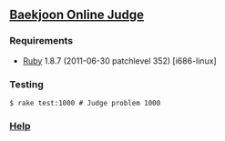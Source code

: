 ## [Baekjoon Online Judge][]

### Requirements

* [Ruby][] 1.8.7 (2011-06-30 patchlevel 352) [i686-linux]

### Testing

	$ rake test:1000 # Judge problem 1000

### [Help][]

[Baekjoon Online Judge]: https://www.acmicpc.net
[Ruby]: https://www.ruby-lang.org
[Help]: https://www.acmicpc.net/help/judge
